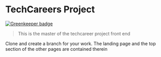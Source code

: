 # TechCareers Project

[![Greenkeeper badge](https://badges.greenkeeper.io/victorlenerd/tech_careers_ng.svg)](https://greenkeeper.io/)


> This is the master of the techcareer project front end

Clone and create a branch for your work.
The landing page and the top section of the other pages are contained therein
